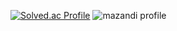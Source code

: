  
[![Solved.ac Profile](http://mazassumnida.wtf/api/v2/generate_badge?boj=winterflower)](https://solved.ac/winterflower/)
![mazandi profile](http://mazandi.herokuapp.com/api?handle=winterflower&theme=warm)
